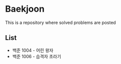 # Baekjoon

This is a repository where solved problems are posted

## List

- 백준 1004 - 어린 왕자
- 백준 1006 - 습격자 초라기
